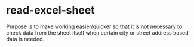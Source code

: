 # read-excel-sheet
Purpose is to make working easier/quicker so that it is not necessary to check data from the sheet itself when certain city or street address based data is needed.
